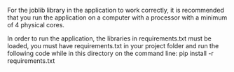 For the joblib library in the application to work correctly, it is recommended that you run the application on a computer with a processor with a minimum of 4 physical cores.

In order to run the application, the libraries in requirements.txt must be loaded, you must have requirements.txt in your project folder and run the following code while in this directory on the command line:
pip install -r requirements.txt
